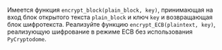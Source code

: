 Имеется функция `encrypt_block(plain_block, key)`, принимающая на вход блок открытого текста `plain_block` и ключ `key` и возвращающая блок шифротекста. Реализуйте функцию `encrypt_ECB(plaintext, key)`, реализующую шифрование в режиме ECB без использования `PyCryptodome`. 
